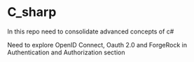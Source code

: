 # C_sharp
In this repo need to consolidate advanced concepts of c#


Need to explore OpenID Connect, Oauth 2.0 and ForgeRock in Authentication and Authorization section
